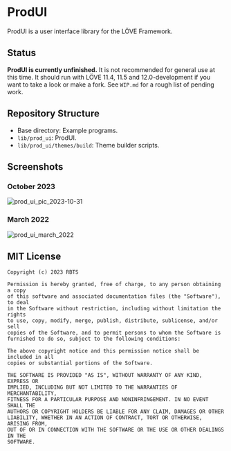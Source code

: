 # ProdUI

ProdUI is a user interface library for the LÖVE Framework.

## Status

**ProdUI is currently unfinished.** It is not recommended for general use at this time. It should run with LÖVE 11.4, 11.5 and 12.0-development if you want to take a look or make a fork. See `WIP.md` for a rough list of pending work.


## Repository Structure

* Base directory: Example programs.
* `lib/prod_ui`: ProdUI.
* `lib/prod_ui/themes/build`: Theme builder scripts.


## Screenshots

### October 2023

![prod_ui_pic_2023-10-31](https://github.com/rabbitboots/prod_ui_wip/assets/23288188/cc5fc615-0ed6-453c-909c-738721e717a3)


### March 2022

![prod_ui_march_2022](https://github.com/rabbitboots/prod_ui_wip/assets/23288188/263389d1-dbb5-4c4d-a384-66baab789698)



## MIT License

```
Copyright (c) 2023 RBTS

Permission is hereby granted, free of charge, to any person obtaining a copy
of this software and associated documentation files (the "Software"), to deal
in the Software without restriction, including without limitation the rights
to use, copy, modify, merge, publish, distribute, sublicense, and/or sell
copies of the Software, and to permit persons to whom the Software is
furnished to do so, subject to the following conditions:

The above copyright notice and this permission notice shall be included in all
copies or substantial portions of the Software.

THE SOFTWARE IS PROVIDED "AS IS", WITHOUT WARRANTY OF ANY KIND, EXPRESS OR
IMPLIED, INCLUDING BUT NOT LIMITED TO THE WARRANTIES OF MERCHANTABILITY,
FITNESS FOR A PARTICULAR PURPOSE AND NONINFRINGEMENT. IN NO EVENT SHALL THE
AUTHORS OR COPYRIGHT HOLDERS BE LIABLE FOR ANY CLAIM, DAMAGES OR OTHER
LIABILITY, WHETHER IN AN ACTION OF CONTRACT, TORT OR OTHERWISE, ARISING FROM,
OUT OF OR IN CONNECTION WITH THE SOFTWARE OR THE USE OR OTHER DEALINGS IN THE
SOFTWARE.
```
